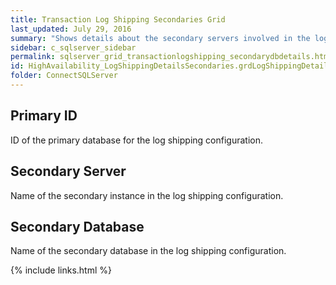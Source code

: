 ```yaml
---
title: Transaction Log Shipping Secondaries Grid
last_updated: July 29, 2016
summary: "Shows details about the secondary servers involved in the log shipping configuration for the primary server selected in the grid above."
sidebar: c_sqlserver_sidebar
permalink: sqlserver_grid_transactionlogshipping_secondarydbdetails.html
id: HighAvailability_LogShippingDetailsSecondaries.grdLogShippingDetailsSecondaries
folder: ConnectSQLServer
---
```




## Primary ID

ID of the primary database for the log shipping configuration.

## Secondary Server

Name of the secondary instance in the log shipping configuration.

## Secondary Database

Name of the secondary database in the log shipping configuration.


{% include links.html %}
